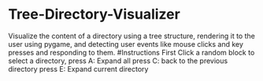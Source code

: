 # Tree-Directory-Visualizer
Visualize the content of a directory using a tree structure, rendering it to the user using pygame, and detecting user events like mouse clicks and key presses and responding to them.
#Instructions
First Click a random block to select a directory,
press A: Expand all
press C: back to the previous directory
press E: Expand current directory
